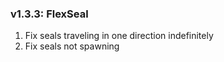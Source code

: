### v1.3.3: FlexSeal

1. Fix seals traveling in one direction indefinitely
2. Fix seals not spawning
